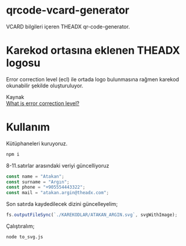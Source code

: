 # qrcode-vcard-generator

VCARD bilgileri içeren THEADX qr-code-generator.

# Karekod ortasına eklenen THEADX logosu
Error correction level (ecl) ile ortada logo bulunmasına rağmen karekod okunabilir şekilde oluşturuluyor.

Kaynak <br>
[What is error correction level?](https://docs.uniqode.com/en/articles/6018654-what-is-error-correction)

# Kullanım

Kütüphaneleri kuruyoruz.
```sh
npm i
```


8-11.satırlar arasındaki veriyi güncelliyoruz
```javascript
const name = "Atakan";
const surname = "Argın";
const phone = "+905554443322";
const mail = "atakan.argin@theadx.com";
```

Son satırda kaydedilecek dizini güncelleyelim;
```javascript
fs.outputFileSync(`./KAREKODLAR/ATAKAN_ARGIN.svg`, svgWithImage);
```

Çalıştıralım;
```sh
node to_svg.js
```
